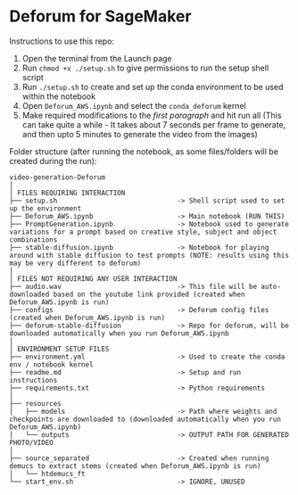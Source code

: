 # Deforum for SageMaker

Instructions to use this repo:
1. Open the terminal from the Launch page
2. Run ```chmod +x ./setup.sh``` to give permissions to run the setup shell script
3. Run ```./setup.sh``` to create and set up the conda environment to be used within the notebook
4. Open ```Deforum_AWS.ipynb``` and select the ```conda_deforum``` kernel
5. Make required modifications to the *first paragraph* and hit run all (This can take quite a while - It takes about 7 seconds per frame to generate, and then upto 5 minutes to generate the video from the images)



Folder structure (after running the notebook, as some files/folders will be created during the run):
```
video-generation-Deforum
│
│ FILES REQUIRING INTERACTION
├── setup.sh                              -> Shell script used to set up the environment
├── Deforum_AWS.ipynb                     -> Main notebook (RUN THIS)
├── PromptGeneration.ipynb                -> Notebook used to generate variations for a prompt based on creative style, subject and object combinations
├── stable-diffusion.ipynb                -> Notebook for playing around with stable diffusion to test prompts (NOTE: results using this may be very different to deforum)
│
│ FILES NOT REQUIRING ANY USER INTERACTION
├── audio.wav                             -> This file will be auto-downloaded based on the youtube link provided (created when Deforum_AWS.ipynb is run)
├── configs                               -> Deforum config files (created when Deforum_AWS.ipynb is run)
├── deforum-stable-diffusion              -> Repo for deforum, will be downloaded automatically when you run Deforum_AWS.ipynb
│
│ ENVIRONMENT SETUP FILES
├── environment.yml                       -> Used to create the conda env / notebook kernel
├── readme.md                             -> Setup and run instructions
├── requirements.txt                      -> Python requirements
│
├── resources                             
│   ├── models                            -> Path where weights and checkpoints are downloaded to (downloaded automatically when you run Deforum_AWS.ipynb)
│   └── outputs                           -> OUTPUT PATH FOR GENERATED PHOTO/VIDEO
│
├── source_separated                      -> Created when running demucs to extract stems (created when Deforum_AWS.ipynb is run)
│   └── htdemucs_ft
└── start_env.sh                          -> IGNORE, UNUSED

```
